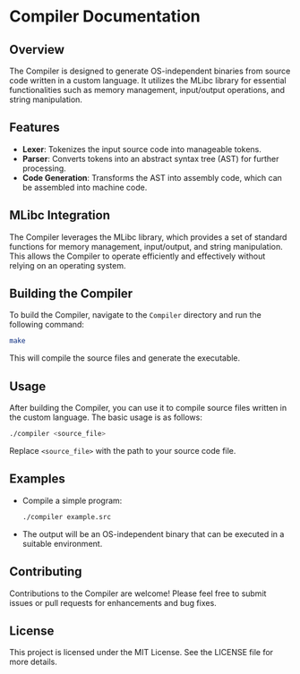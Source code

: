 # Compiler Documentation

## Overview

The Compiler is designed to generate OS-independent binaries from source code written in a custom language. It utilizes the MLibc library for essential functionalities such as memory management, input/output operations, and string manipulation.

## Features

- **Lexer**: Tokenizes the input source code into manageable tokens.
- **Parser**: Converts tokens into an abstract syntax tree (AST) for further processing.
- **Code Generation**: Transforms the AST into assembly code, which can be assembled into machine code.

## MLibc Integration

The Compiler leverages the MLibc library, which provides a set of standard functions for memory management, input/output, and string manipulation. This allows the Compiler to operate efficiently and effectively without relying on an operating system.

## Building the Compiler

To build the Compiler, navigate to the `Compiler` directory and run the following command:

```bash
make
```

This will compile the source files and generate the executable.

## Usage

After building the Compiler, you can use it to compile source files written in the custom language. The basic usage is as follows:

```bash
./compiler <source_file>
```

Replace `<source_file>` with the path to your source code file.

## Examples

- Compile a simple program:
  ```bash
  ./compiler example.src
  ```

- The output will be an OS-independent binary that can be executed in a suitable environment.

## Contributing

Contributions to the Compiler are welcome! Please feel free to submit issues or pull requests for enhancements and bug fixes.

## License

This project is licensed under the MIT License. See the LICENSE file for more details.